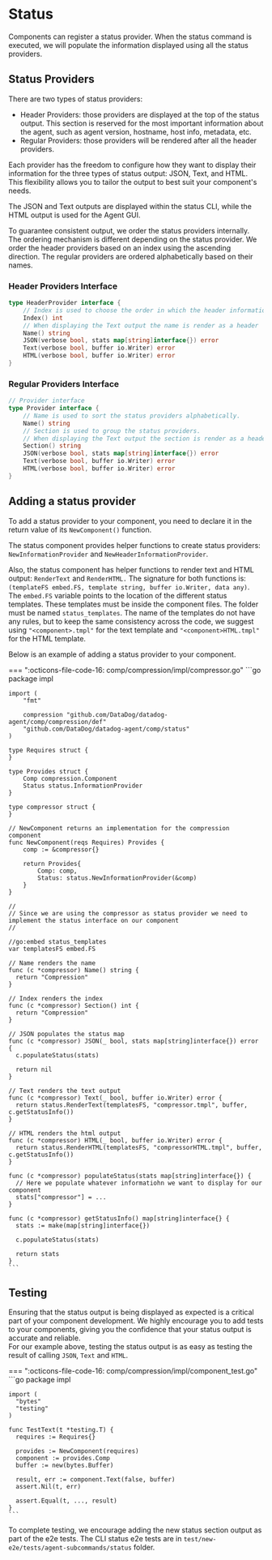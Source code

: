 # Status

Components can register a status provider. When the status command is executed, we will populate the information displayed using all the status providers.

## Status Providers

There are two types of status providers:
- Header Providers: those providers are displayed at the top of the status output. This section is reserved for the most important information about the agent, such as agent version, hostname, host info, metadata, etc.
- Regular Providers: those providers will be rendered after all the header providers.

Each provider has the freedom to configure how they want to display their information for the three types of status output: JSON, Text, and HTML. 
This flexibility allows you to tailor the output to best suit your component's needs.

The JSON and Text outputs are displayed within the status CLI, while the HTML output is used for the Agent GUI. 

To guarantee consistent output, we order the status providers internally. The ordering mechanism is different depending on the status provider. 
We order the header providers based on an index using the ascending direction.
The regular providers are ordered alphabetically based on their names.


### Header Providers Interface

```go
type HeaderProvider interface {
	// Index is used to choose the order in which the header information is displayed.
	Index() int
	// When displaying the Text output the name is render as a header
	Name() string
	JSON(verbose bool, stats map[string]interface{}) error
	Text(verbose bool, buffer io.Writer) error
	HTML(verbose bool, buffer io.Writer) error
}
```

### Regular Providers Interface

```go
// Provider interface
type Provider interface {
	// Name is used to sort the status providers alphabetically.
	Name() string
	// Section is used to group the status providers.
	// When displaying the Text output the section is render as a header
	Section() string
	JSON(verbose bool, stats map[string]interface{}) error
	Text(verbose bool, buffer io.Writer) error
	HTML(verbose bool, buffer io.Writer) error
}
```

## Adding a status provider

To add a status provider to your component, you need to declare it in the return value of its `NewComponent()` function.

The status component provides helper functions to create status providers: `NewInformationProvider` and `NewHeaderInformationProvider`.

Also, the status component has helper functions to render text and HTML output: `RenderText` and `RenderHTML.` 
The signature for both functions is: `(templateFS embed.FS, template string, buffer io.Writer, data any)`.
The `embed.FS` variable points to the location of the different status templates. These templates must be inside the component files. The folder must be named `status_templates`. 
The name of the templates do not have any rules, but to keep the same consistency across the code, we suggest using `"<component>.tmpl"` for the text template and `"<component>HTML.tmpl"` for the HTML template.

Below is an example of adding a status provider to your component.

=== ":octicons-file-code-16: comp/compression/impl/compressor.go"
    ```go
    package impl

    import (
        "fmt"

        compression "github.com/DataDog/datadog-agent/comp/compression/def"
        "github.com/DataDog/datadog-agent/comp/status"
    )

    type Requires struct {
    }

    type Provides struct {
        Comp compression.Component
        Status status.InformationProvider
    }

    type compressor struct {
    }

    // NewComponent returns an implementation for the compression component
    func NewComponent(reqs Requires) Provides {
        comp := &compressor{}

        return Provides{
            Comp: comp,
            Status: status.NewInformationProvider(&comp)
        }
    }

    //
    // Since we are using the compressor as status provider we need to implement the status interface on our component
    //

    //go:embed status_templates
    var templatesFS embed.FS

    // Name renders the name
    func (c *compressor) Name() string {
      return "Compression"
    }

    // Index renders the index
    func (c *compressor) Section() int {
      return "Compression"
    }

    // JSON populates the status map
    func (c *compressor) JSON(_ bool, stats map[string]interface{}) error {
      c.populateStatus(stats)

      return nil
    }

    // Text renders the text output
    func (c *compressor) Text(_ bool, buffer io.Writer) error {
      return status.RenderText(templatesFS, "compressor.tmpl", buffer, c.getStatusInfo())
    }

    // HTML renders the html output
    func (c *compressor) HTML(_ bool, buffer io.Writer) error {
      return status.RenderHTML(templatesFS, "compressorHTML.tmpl", buffer, c.getStatusInfo())
    }

    func (c *compressor) populateStatus(stats map[string]interface{}) {
      // Here we populate whatever informatiohn we want to display for our component
      stats["compressor"] = ...
    }

    func (c *compressor) getStatusInfo() map[string]interface{} {
      stats := make(map[string]interface{})

      c.populateStatus(stats)

      return stats
    }
    ```
    
## Testing

Ensuring that the status output is being displayed as expected is a critical part of your component development. 
We highly encourage you to add tests to your components, giving you the confidence that your status output is accurate and reliable.  
For our example above, testing the status output is as easy as testing the result of calling `JSON`, `Text` and `HTML`.

=== ":octicons-file-code-16: comp/compression/impl/component_test.go"
    ```go
    package impl
    
    import (
      "bytes"
      "testing"
    )
    
    func TestText(t *testing.T) {
      requires := Requires{}
      
      provides := NewComponent(requires)
      component := provides.Comp
      buffer := new(bytes.Buffer)
      
      result, err := component.Text(false, buffer)
      assert.Nil(t, err)
  
      assert.Equal(t, ..., result)
    }
    ``` 
    
To complete testing, we encourage adding the new status section output as part of the e2e tests. The CLI status e2e tests 
are in `test/new-e2e/tests/agent-subcommands/status` folder. 
